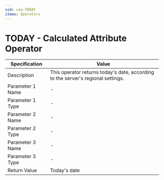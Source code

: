 ```yaml
---
uid: cao-TODAY
items: Operators
---
```


# TODAY - Calculated Attribute Operator

| Specification         | Value                                                        |
| --------------------- | ------------------------------------------------------------ |
| Description           | This operator returns today's date, according to the server's regional settings.           |
| Parameter 1 Name      | -                                                        |
| Parameter 1 Type      | -                                   |
| Parameter 2 Name      | -                                                            |
| Parameter 2 Type      | -                                                            |
| Parameter 3 Name      | -                                                            |
| Parameter 3 Type      | -                                                            |
| Return Value          |Today's date                                                     |
